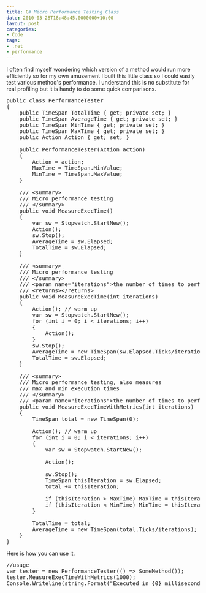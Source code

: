 ```yaml
---
title: C# Micro Performance Testing Class
date: 2010-03-28T18:48:45.0000000+10:00
layout: post
categories:
- Code
tags:
- .net
- performance
---
```


I often find myself wondering which version of a method would run more efficiently so for my own amusement I built this little class so I could easily test various method's performance. I understand this is no substitute for real profiling but it is handy to do some quick comparisons.
<pre class="prettyprint">public class PerformanceTester
{
    public TimeSpan TotalTime { get; private set; }
    public TimeSpan AverageTime { get; private set; }
    public TimeSpan MinTime { get; private set; }
    public TimeSpan MaxTime { get; private set; }
    public Action Action { get; set; }

    public PerformanceTester(Action action)
    {
        Action = action;
        MaxTime = TimeSpan.MinValue;
        MinTime = TimeSpan.MaxValue;
    }

    /// &lt;summary&gt;
    /// Micro performance testing
    /// &lt;/summary&gt;
    public void MeasureExecTime()
    {
        var sw = Stopwatch.StartNew();
        Action();
        sw.Stop();
        AverageTime = sw.Elapsed;
        TotalTime = sw.Elapsed;
    }

    /// &lt;summary&gt;
    /// Micro performance testing
    /// &lt;/summary&gt;
    /// &lt;param name="iterations"&gt;the number of times to perform action&lt;/param&gt;
    /// &lt;returns&gt;&lt;/returns&gt;
    public void MeasureExecTime(int iterations)
    {
        Action(); // warm up
        var sw = Stopwatch.StartNew();
        for (int i = 0; i &lt; iterations; i++)
        {
            Action();
        }
        sw.Stop();
        AverageTime = new TimeSpan(sw.Elapsed.Ticks/iterations);
        TotalTime = sw.Elapsed;
    }

    /// &lt;summary&gt;
    /// Micro performance testing, also measures
    /// max and min execution times
    /// &lt;/summary&gt;
    /// &lt;param name="iterations"&gt;the number of times to perform action&lt;/param&gt;
    public void MeasureExecTimeWithMetrics(int iterations)
    {
        TimeSpan total = new TimeSpan(0);

        Action(); // warm up
        for (int i = 0; i &lt; iterations; i++)
        {
            var sw = Stopwatch.StartNew();

            Action();

            sw.Stop();
            TimeSpan thisIteration = sw.Elapsed;
            total += thisIteration;

            if (thisIteration &gt; MaxTime) MaxTime = thisIteration;
            if (thisIteration &lt; MinTime) MinTime = thisIteration;
        }

        TotalTime = total;
        AverageTime = new TimeSpan(total.Ticks/iterations);
    }
}</pre>
Here is how you can use it.
<pre class="prettyprint">//usage
var tester = new PerformanceTester(() =&gt; SomeMethod());
tester.MeasureExecTimeWithMetrics(1000);
Console.Writeline(string.Format("Executed in {0} milliseconds", tester.AverageTime.TotalMilliseconds));</pre>
